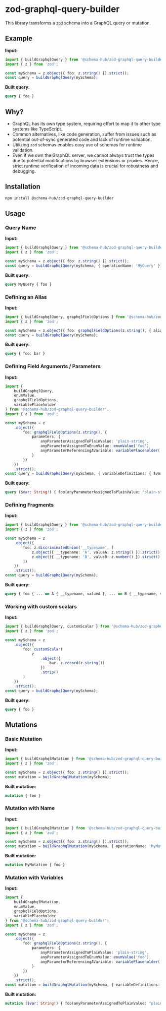 # zod-graphql-query-builder

This library transforms a [`zod`](https://github.com/colinhacks/zod) schema into a GraphQL query or mutation.

## Example

**Input:**

```typescript
import { buildGraphqlQuery } from '@schema-hub/zod-graphql-query-builder';
import { z } from 'zod';

const mySchema = z.object({ foo: z.string() }).strict();
const query = buildGraphqlQuery(mySchema);
```

**Built query:**

```graphql
query { foo }
```

## Why?

- GraphQL has its own type system, requiring effort to map it to other type systems like TypeScript.
- Common alternatives, like code generation, suffer from issues such as potential out-of-sync generated code and lack of runtime validation.
- Utilizing `zod` schemas enables easy use of schemas for runtime validation.
- Even if we own the GraphQL server, we cannot always trust the types due to potential modifications by browser extensions or proxies. Hence, strict runtime verification of incoming data is crucial for robustness and debugging.

## Installation

```bash
npm install @schema-hub/zod-graphql-query-builder
```

## Usage

### Query Name

**Input:**

```typescript
import { buildGraphqlQuery } from '@schema-hub/zod-graphql-query-builder';
import { z } from 'zod';

const mySchema = z.object({ foo: z.string() }).strict();
const query = buildGraphqlQuery(mySchema, { operationName: 'MyQuery' });
```

**Built query:**

```graphql
query MyQuery { foo }
```

### Defining an Alias

**Input:**

```typescript
import { buildGraphqlQuery, graphqlFieldOptions } from '@schema-hub/zod-graphql-query-builder';
import { z } from 'zod';

const mySchema = z.object({ foo: graphqlFieldOptions(z.string(), { aliasFor: 'bar' }) }).strict();
const query = buildGraphqlQuery(mySchema);
```

**Built query:**

```graphql
query { foo: bar }
```

### Defining Field Arguments / Parameters

**Input:**

```typescript
import {
    buildGraphqlQuery,
    enumValue,
    graphqlFieldOptions,
    variablePlaceholder
} from '@schema-hub/zod-graphql-query-builder';
import { z } from 'zod';

const mySchema = z
    .object({
        foo: graphqlFieldOptions(z.string(), {
            parameters: {
                anyParameterAssignedToPlainValue: 'plain-string',
                anyParameterAssignedToEnumValue: enumValue('foo'),
                anyParameterReferencingAVariable: variablePlaceholder('$var')
            }
        })
    })
    .strict();
const query = buildGraphqlQuery(mySchema, { variableDefinitions: { $var: 'String!' } });
```

**Built query:**

```graphql
query ($var: String!) { foo(anyParameterAssignedToPlainValue: "plain-string", anyParameterAssignedToEnumValue: foo, anyParameterReferencingAVariable: $var) }
```

### Defining Fragments

**Input:**

```typescript
import { buildGraphqlQuery } from '@schema-hub/zod-graphql-query-builder';
import { z } from 'zod';

const mySchema = z
    .object({
        foo: z.discriminatedUnion('__typename', [
            z.object({ __typename: 'A', valueA: z.string() }).strict(),
            z.object({ __typename: 'B', valueB: z.number() }).strict()
        ])
    })
    .strict();
const query = buildGraphqlQuery(mySchema);
```

**Built query:**

```graphql
query { foo { ... on A { __typename, valueA }, ... on B { __typename, valueB } } }
```

### Working with custom scalars

**Input:**

```typescript
import { buildGraphqlQuery, customScalar } from '@schema-hub/zod-graphql-query-builder';
import { z } from 'zod';

const mySchema = z
    .object({
        foo: customScalar(
            z
                .object({
                    bar: z.record(z.string())
                })
                .strip()
        )
    })
    .strict();
const query = buildGraphqlQuery(mySchema);
```

**Built query:**

```graphql
query { foo }
```

## Mutations

### Basic Mutation

**Input:**

```typescript
import { buildGraphqlMutation } from '@schema-hub/zod-graphql-query-builder';
import { z } from 'zod';

const mySchema = z.object({ foo: z.string() }).strict();
const mutation = buildGraphqlMutation(mySchema);
```

**Built mutation:**

```graphql
mutation { foo }
```

### Mutation with Name

**Input:**

```typescript
import { buildGraphqlMutation } from '@schema-hub/zod-graphql-query-builder';
import { z } from 'zod';

const mySchema = z.object({ foo: z.string() }).strict();
const mutation = buildGraphqlMutation(mySchema, { operationName: 'MyMutation' });
```

**Built mutation:**

```graphql
mutation MyMutation { foo }
```

### Mutation with Variables

**Input:**

```typescript
import {
    buildGraphqlMutation,
    enumValue,
    graphqlFieldOptions,
    variablePlaceholder
} from '@schema-hub/zod-graphql-query-builder';
import { z } from 'zod';

const mySchema = z
    .object({
        foo: graphqlFieldOptions(z.string(), {
            parameters: {
                anyParameterAssignedToPlainValue: 'plain-string',
                anyParameterAssignedToEnumValue: enumValue('foo'),
                anyParameterReferencingAVariable: variablePlaceholder('$var')
            }
        })
    })
    .strict();
const mutation = buildGraphqlMutation(mySchema, { variableDefinitions: { $var: 'String!' } });
```

**Built mutation:**

```graphql
mutation ($var: String!) { foo(anyParameterAssignedToPlainValue: "plain-string", anyParameterAssignedToEnumValue: foo, anyParameterReferencingAVariable: $var) }
```
